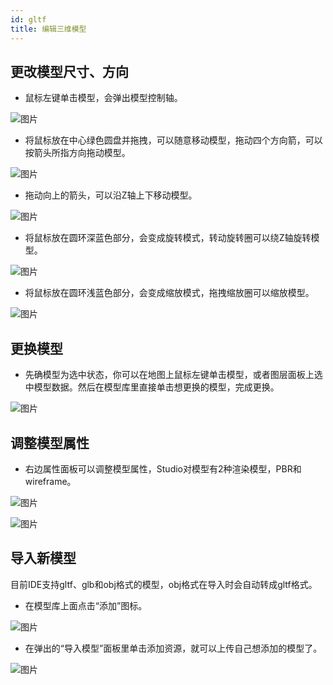 ```yaml
---
id: gltf
title: 编辑三维模型
---
```

## 更改模型尺寸、方向

* 鼠标左键单击模型，会弹出模型控制轴。

![图片](./assets/gltf/gltf-5.png)

* 将鼠标放在中心绿色圆盘并拖拽，可以随意移动模型，拖动四个方向箭，可以按箭头所指方向拖动模型。

![图片](./assets/gltf/gltf-6.gif)

* 拖动向上的箭头，可以沿Z轴上下移动模型。

![图片](./assets/gltf/gltf-7.gif)

* 将鼠标放在圆环深蓝色部分，会变成旋转模式，转动旋转圈可以绕Z轴旋转模型。

![图片](./assets/gltf/gltf-8.gif)

* 将鼠标放在圆环浅蓝色部分，会变成缩放模式，拖拽缩放圈可以缩放模型。

![图片](./assets/gltf/gltf-9.gif)

## 更换模型

* 先确模型为选中状态，你可以在地图上鼠标左键单击模型，或者图层面板上选中模型数据。然后在模型库里直接单击想更换的模型，完成更换。

![图片](./assets/gltf/gltf-10.gif)

## 调整模型属性

* 右边属性面板可以调整模型属性，Studio对模型有2种渲染模型，PBR和wireframe。

![图片](./assets/gltf/gltf-11.png)

![图片](./assets/gltf/gltf-12.png)


## 导入新模型

目前IDE支持gltf、glb和obj格式的模型，obj格式在导入时会自动转成gltf格式。

* 在模型库上面点击“添加”图标。

![图片](./assets/gltf/gltf-13.png)

* 在弹出的“导入模型”面板里单击添加资源，就可以上传自己想添加的模型了。

![图片](./assets/gltf/gltf-14.png)



　
　